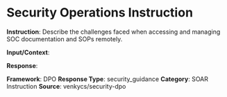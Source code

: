 # Security Operations Instruction

**Instruction**: Describe the challenges faced when accessing and managing SOC documentation and SOPs remotely.

**Input/Context**: 

**Response**: 

**Framework**: DPO
**Response Type**: security_guidance
**Category**: SOAR Instruction
**Source**: venkycs/security-dpo
